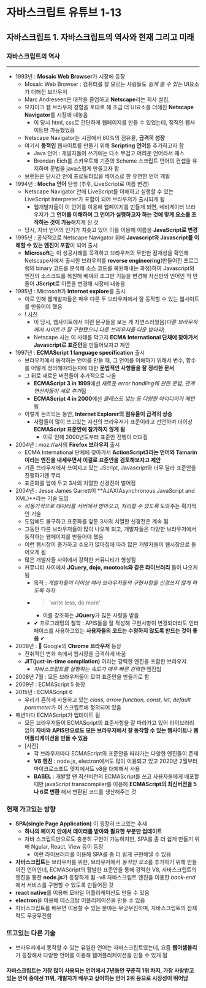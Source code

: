 # 자바스크립트 유튜브 1-13
## 자바스크립트 1. 자바스크립트의 역사와 현재 그리고 미래
### 자바스크립트의 역사
***
- 1993년 : **Mosaic Web Browser**가 시장에 등장
    - Mosaic Web Browser : 컴퓨터를 잘 모르는 사람들도 *쉽게 쓸 수 있는*  UI요소가 더해진 브라우저
    - Marc Andreseen은 대학을 졸업하고 **Netscape**라는 회사 설립, 
    - 모자이크 웹 브라우저 경험을 토대로 해 조금 더 UI요소를 더해진 **Netscape Navigator**를 시장에 내놓음
        - 이 당시 html, css로 간단하게 웹페이지를 만들 수 있었는데, 정적인 웹사이트만 가능했었음
    - Netscape Navigator는 시장에서 80%의 점유율, **급격히 성장**
    - 여기서 **동적인** 웹사이트를 만들기 위해 **Scripting 언어**를 추가하고자 함
        - Java 언어 : 개발자들이 쓰기에는 다소 무겁고 어려운 언어라서 패스
        -  Brendan Eich를 스카우트해 기존의 Scheme 스크립트 언어의 컨셉을 유지하며 문법을 java스럽게 만들고자 함
    - 브랜든은 단시간 안에 프로토타입을 베이스로 한 유연한 언어 개발
- 1994년 : **Mocha 언어** 탄생 (추후, LiveScript로 이름 변경)
    - Netscape Navigator 안에 LiveScript를 이해하고 실행할 수 있는 LiveScript Interpreter가 포함이 되어 브라우저가 출시되게 됨
        - 웹개발자들이 이 언어를 이용해 웹페이지를 만들게 되면, 네비게이터 브라우저가 그 **언어를 이해하며 그 언어가 실행하고자 하는 것에 맞게 요소를 조작하는 것이 가능**해지게 된 것
    - 당시, 자바 언어의 인기가 치솟고 있어 이를 이용해 이름을 **JavaScript로 변경**
- 1995년 : 공식적으로 Netscape Navigator 위에 **Javascript와 Javascript를 이해할 수 있는 엔진이 포함**이 되어 출시
    - **Microsoft**는 이 성공사례를 목격하고 브라우저의 무한한 잠재성을 확인해 Netscape사에서 출시한 브라우저를 **reverse engineering**(만들어진 프로그램의 binary 코드를 분석해 소스 코드를 복원해내는 과정)하여 Javascript와 엔진의 소스코드를 복원해 베껴와 조그만 기능을 변경해 자신만의 언어인 척 만들어 **JScript**로 이름을 변경해 시장에 내놓음
- 1995년 : Microsoft가 **Internet explore**를 출시
    - 이로 인해 웹개발자들은 매우 다른 두 브라우저에서 잘 동작할 수 있는 웹사이트를 만들어야 했음 
    - ! [사진](https://github.com/khe020102/JavaScript1-13/blob/main/1.jpg)
        - 이 당시, 웹사이트에서 이런 문구들을 보는 게 자연스러웠음(*다른 브라우저에서 사이트가 잘 구현됐으니 다른 브라우저를 다운 받아라*)
        - Netscape 사는 이 사태를 막고자 **ECMA International 단체에 찾아가서 Javascript로 표준안**을 만들어보자고 제안
- 1997년 : **ECMAScript 1 language specification** 출시
    - 브라우저에서 동작하는 언어를 만들 때, 그 언어를 이해하기 위해서 변수, 함수를 어떻게 정의해야되는지에 대한 **문법적인 사항들을 잘 정리한 문서**
    - 그 뒤로 새로운 버전들이 추가적으로 나옴
        - **ECMAScript 3 in 1999**에선 새로운 *error handling에 관한 문법, 관계연산자들이 새로 추가*됨
        - **ECMAScript 4 in 2000**에선 *클래스도 넣는 등 다양한 아이디어가 제안*됨
    - 이렇게 논의되는 동안, **Internet Explorer의 점유율이 급격히 상승**
        - 사람들이 많이 쓰고있는 자신의 브라우저가 표준이라고 선언하며 더이상 **ECMAScript 표준안에 참가하지 않게 됨**
            - 이로 인해 2000년도부터 표준안 진행이 더뎌짐
- 2004년 : moz://a사의 **Firefox 브라우저** 출시
    - ECMA International 단체에 찾아가서 **ActionScript3라는 언어와 Tamarin이라는 엔진을 내세우면서 이걸로 표준안을 검토해보자고 제안**
    - 기존 브라우저에서 쓰여지고 있는 JScript, Javascript와 너무 달라 표준안을 진행하기엔 무리
    - 표준화를 앞에 두고 3사의 치열한 신경전이 벌어짐
- 2004년 : Jesse James Garrett이 **AJAX(Asynchronous JavaScript and XML)**라는 기술 도입
    - *비동기적으로 데이터를 서버에서 받아오고, 처리할 수 있도록* 도와주는 획기적인 기술
    - 도입에도 불구하고 표준화를 앞둔 3사의 치열한 신경전은 계속 됨
    - 그동안 다른 브라우저들이 많이 나오게 되고, 개발자들은 다양한 브라우저에서 동작하는 웹페이지를 만들어야 했음
    - 이런 웹시장이 증가하고 수요가 많아짐에 따라 많은 개발자들이 웹시장으로 들어오게 됨
    - 많은 개발자들 사이에서 강력한 커뮤니티가 형성됨
    - 커뮤니티 사이에서 **JQuery, dojo, mootools와 같은 라이브러리** 들이 나오게 됨
        - 목적 : *개발자들이 더이상 여러 브라우저들의 구현사항을 신경쓰지 않게 하도록 하자*
        - > 'write less, do more'
            - 이를 강조하는 **JQuery**가 많은 사랑을 받음
        - ✔ 프로그래밍의 철학 : APIS들을 잘 작성해 구현사항이 변경되더라도 인터페이스를 사용하고있는 **사용자들의 코드는 수정하지 않도록 만드는 것이 좋음** ✔
- 2008년 : 🔴 Google의 **Chrome 브라우저** 등장
    - 진취적인 변화 속에서 웹시장을 급격하게 바꿈
    - **JIT(just-in-time compilation)** 이라는 강력한 엔진을 포함한 브라우저
        - *자바스크립트를 실행하는 속도가 매우 빠른 강력한* 엔진임
- 2008년 7월 : 모든 브라우저들이 모여 표준안을 만들기로 함
- 2009년 : ECMAScript 5 등장
- 2015년 : ECMAScript 6 
    - 우리가 흔하게 사용하고 있는 *class, arrow function, const, let, default parameter*가 이 스크립트에 정의되어 있음
- 매년마다 ECMAScript가 업데이트 됨
    - 모든 브라우저들이 ECMAScript의 표준사항을 잘 따라가고 있어 라이브러리 없이 **자바와 APIS만으로도 모든 브라우저에서 잘 동작할 수 있는 웹사이트나 웹 어플리케이션을 만들 수 있음**
    - [사진]
        - 각 브라우저마다 ECMAScript의 표준안을 따라가는 다양한 엔진들이 존재
        - **V8 엔진** : node.js, electron에서도 많이 이용되고 있고 2020년 2월부터 마이크로소프트 엣지에서도 v8을 대체해서 사용
        - **BABEL** : 개발할 땐 최신버전의 ECMAScript를 쓰고 사용자들에게 배포할 때만 javaScript transcompiler를 이용해 **ECMAScript의 최신버전을 5나 6로 변환** 해서 변환된 코드를 생산해주는 것


### 현재 가고있는 방향
- **SPA(single Page Application)** 이 굉장히 뜨고있는 추세
    - **하나의 페이지 안에서 데이터를 받아와 필요한 부분만 업데이트**
    - 자바 스크립트만으로도 충분히 구현이 가능하지만, SPA를 좀 더 쉽게 만들기 위해 Ngular, React, View 등이 등장
        - 이런 라이브러리를 이용해 SPA를 좀 더 쉽게 구현해낼 수 있음
- **자바스크립트**는 브라우저를 위한, 브라우저에서 *동적인 요소*를 추가하기 위해 만들어진 언어인데, ECMAScript의 활발한 표준안을 통해 강력한 V8, 자바스크립트의 엔진을 통한 **node.js**가 등장하게 됨
    -v8 자바스크립트 엔진을 이용한 *back-end*에서 서비스를 구현할 수 있도록 만들어진 것
- **react native**를 이용해 모바일 어플리케이션도 만들 수 있음
- **electron**을 이용해 데스크탑 어플리케이션을 만들 수 있음
- 자바스크립트를 배우면 이용할 수 있는 분야는 무궁무진하며, 자바스크립트의 잠재력도 무궁무진함

### 뜨고있는 다른 기술
- 브라우저에서 동작할 수 있는 유일한 언어는 자바스크립트였는데, 요즘 **웹어셈블리**가 등장해서 다양한 언어를 이용해 웹어플리케이션을 만들 수 있게 됨

#### 자바스크립트는 가장 많이 사용되는 언어에서 7년동안 꾸준히 1위 차지, 가장 사랑받고 있는 언어 중에선 11위, 개발자가 배우고 싶어하는 언어 2위 등으로 시장성이 뛰어남
